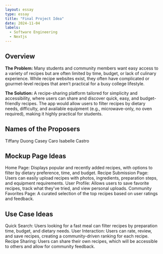 ```yaml
---
layout: essay
type: essay
title: "Final Project Idea"
date: 2024-11-04
labels:
  - Software Engineering
  - Nextjs
---
```

## Overview

**The Problem:** Many students and community members want easy access to a variety of recipes but are often limited by time, budget, or lack of culinary experience. While recipe websites exist, they often have complicated or gourmet-level recipes that aren’t practical for a busy college lifestyle.

**The Solution:** A recipe-sharing platform tailored for simplicity and accessibility, where users can share and discover quick, easy, and budget-friendly recipes. The app would allow users to filter recipes by dietary needs, difficulty, and available equipment (e.g., microwave-only, no oven required), making it highly practical for students.


## Names of the Proposers
Tiffany Duong
Casey Caro
Isabelle Castro

## Mockup Page Ideas
Home Page: Displays popular and recently added recipes, with options to filter by dietary preference, time, and budget.
Recipe Submission Page: Users can easily upload recipes with photos, ingredients, preparation steps, and equipment requirements.
User Profile: Allows users to save favorite recipes, track what they've tried, and view personal uploads.
Community Favorites Page: A curated selection of the top recipes based on user ratings and feedback.

## Use Case Ideas
Quick Search: Users looking for a fast meal can filter recipes by preparation time, budget, and dietary needs.
User Interaction: Users can rate, review, and save recipes, creating a community-driven ranking for each recipe.
Recipe Sharing: Users can share their own recipes, which will be accessible to others and allow for community feedback.

